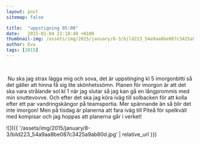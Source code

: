 ```yaml
---
layout: post
sitemap: false

title:  "uppstigning 05:00"
date:   2015-01-04 22:18:40 +0100
thumbnail-img: /assets/img/2015/january/8-3/bild223_54a9aa8be087c3425a9ab80d.jpg
author: Eva
tags: [2015]
---
```


 










 Nu ska jag strax lägga mig och sova, det är uppstinging kl 5 imorgonbitti så det gäller att hinna få sig lite skönhetssömn. Planen för imorgon är att det ska vara strålande sol kl 1 när jag slutar så jag kan gå en långprommis med min snuttevovve. Och efter det ska jag köra iväg till solbacken för att kolla efter ett par vandringskängor på teamsportia. Mer spännande än så blir det inte imorgon! Men på tisdag är planerna att fara iväg till Piteå för spelkväll med kompisar och jag hoppas att planerna går i verket!

![]({{ '/assets/img/2015/january/8-3/bild223_54a9aa8be087c3425a9ab80d.jpg'  | relative_url }})

